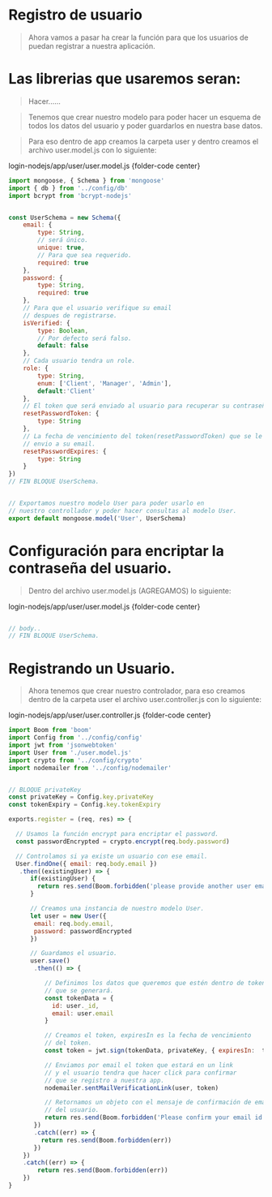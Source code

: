# Registro de usuario

> Ahora vamos a pasar ha crear la función para que los usuarios de puedan registrar a nuestra aplicación.

# Las librerias que usaremos seran:

> Hacer......

> Tenemos que crear nuestro modelo para poder hacer un esquema de todos los datos del usuario y poder guardarlos en nuestra base datos.

> Para eso dentro de app creamos la carpeta user y dentro creamos el archivo user.model.js con lo siguiente:

login-nodejs/app/user/user.model.js {folder-code center}

```javascript
import mongoose, { Schema } from 'mongoose'
import { db } from '../config/db'
import bcrypt from 'bcrypt-nodejs'


const UserSchema = new Schema({
	email: {
		type: String,
		// será único.
		unique: true,
		// Para que sea requerido. 
		required: true 
	},
	password: {
		type: String,
		required: true
	},
	// Para que el usuario verifique su email
	// despues de registrarse.
	isVerified: {
		type: Boolean,
		// Por defecto será falso.
		default: false
	},
	// Cada usuario tendra un role.
	role: {
		type: String,
		enum: ['Client', 'Manager', 'Admin'],
		default:'Client'
	},
	// El token que será enviado al usuario para recuperar su contraseña.
	resetPasswordToken: {
		type: String
	},
	// La fecha de vencimiento del token(resetPasswordToken) que se le 
	// envio a su email.
	resetPasswordExpires: {
		type: String
	}
})
// FIN BLOQUE UserSchema.


// Exportamos nuestro modelo User para poder usarlo en
// nuestro controllador y poder hacer consultas al modelo User.
export default mongoose.model('User', UserSchema)
```

# Configuración para encriptar la contraseña del usuario.


> Dentro del archivo user.model.js (AGREGAMOS) lo siguiente:

login-nodejs/app/user/user.model.js {folder-code center}

```javascript

// body..
// FIN BLOQUE UserSchema.


```

# Registrando un Usuario.

> Ahora tenemos que crear nuestro controlador, para eso creamos dentro de la carpeta user el archivo user.controller.js con lo siguiente:

login-nodejs/app/user/user.controller.js {folder-code center}

```javascript
import Boom from 'boom'
import Config from '../config/config'
import jwt from 'jsonwebtoken'
import User from './user.model.js'
import crypto from '../config/crypto'
import nodemailer from '../config/nodemailer'


// BLOQUE privateKey
const privateKey = Config.key.privateKey
const tokenExpiry = Config.key.tokenExpiry

exports.register = (req, res) => {

  // Usamos la función encrypt para encriptar el password.
  const passwordEncrypted = crypto.encrypt(req.body.password)

  // Controlamos si ya existe un usuario con ese email.
  User.findOne({ email: req.body.email })
   .then((existingUser) => {
	  if(existingUser) {
	    return res.send(Boom.forbidden('please provide another user email'));
	  }

	  // Creamos una instancia de nuestro modelo User.
	  let user = new User({
	   email: req.body.email,
	   password: passwordEncrypted
      })

	  // Guardamos el usuario.
	  user.save()
	   .then(() => {

	      // Definimos los datos que queremos que estén dentro de token
	      // que se generará.
	      const tokenData = {
		    id: user._id,
		    email: user.email
	      }

		  // Creamos el token, expiresIn es la fecha de vencimiento 
		  // del token. 
		  const token = jwt.sign(tokenData, privateKey, { expiresIn:  tokenExpiry })

		  // Enviamos por email el token que estará en un link
		  // y el usuario tendra que hacer click para confirmar
		  // que se registro a nuestra app.
		  nodemailer.sentMailVerificationLink(user, token)

		  // Retornamos un objeto con el mensaje de confirmación de email
		  // del usuario.
		  return res.send(Boom.forbidden('Please confirm your email id by clicking on link in email'))
	   })
	   .catch((err) => {
		 return res.send(Boom.forbidden(err))
	   })
	})
	.catch((err) => {
		return res.send(Boom.forbidden(err))
	})
}
```